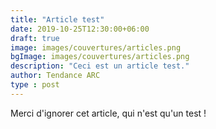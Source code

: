 ```yaml
---
title: "Article test"
date: 2019-10-25T12:30:00+06:00
draft: true
image: images/couvertures/articles.png
bgImage: images/couvertures/articles.png
description: "Ceci est un article test."
author: Tendance ARC
type : post
---
```


Merci d'ignorer cet article, qui n'est qu'un test !



